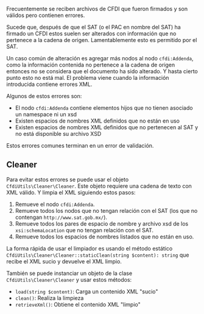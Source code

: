 Frecuentemente se reciben archivos de CFDI que fueron firmados y son válidos pero contienen errores.

Sucede que, después de que el SAT (o el PAC en nombre del SAT) ha firmado un CFDI estos suelen ser alterados
con información que no pertenece a la cadena de origen. Lamentablemente esto es permitido por el SAT.

Un caso común de alteración es agregar más nodos al nodo `cfdi:Addenda`, como la información contenida
no pertenece a la cadena de origen entonces no se considera que el documento ha sido alterado.
Y hasta cierto punto esto no está mal. El problema viene cuando la información introducida contiene errores XML.

Algunos de estos errores son:

- El nodo `cfdi:Addenda` contiene elementos hijos que no tienen asociado un namespace ni un xsd
- Existen espacios de nombres XML definidos que no están en uso
- Existen espacios de nombres XML definidos que no pertenecen al SAT y no está disponible su archivo XSD

Estos errores comunes terminan en un error de validación.

## Cleaner

Para evitar estos errores se puede usar el objeto `CfdiUtils\Cleaner\Cleaner`.
Este objeto requiere una cadena de texto con XML válido. Y limpia el XML siguiendo estos pasos:

1. Remueve el nodo `cfdi:Addenda`.
2. Remueve todos los nodos que no tengan relación con el SAT (los que no contengan `http://www.sat.gob.mx/`).
3. Remueve todos los pares de espacio de nombre y archivo xsd de los `xsi:schemaLocation` que no tengan relación con el SAT.
4. Remueve todos los espacios de nombres listados que no están en uso.

La forma rápida de usar el limpiador es usando el método estático
`CfdiUtils\Cleaner\Cleaner::staticClean(string $content): string`
que recibe el XML sucio y devuelve el XML limpio.

También se puede instanciar un objeto de la clase `CfdiUtils\Cleaner\Cleaner` y usar estos métodos:

- `load(string $content)`: Carga un contenido XML "sucio"
- `clean()`: Realiza la limpieza
- `retrieveXml()`: Obtiene el contenido XML "limpio"
